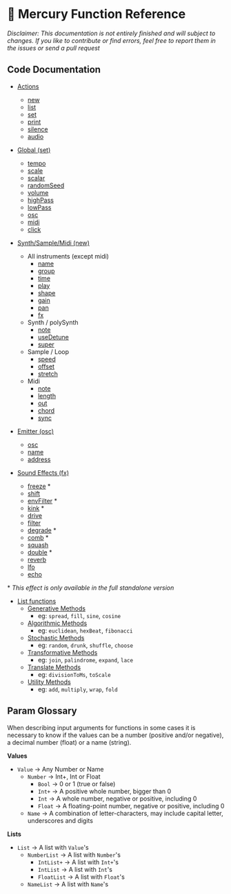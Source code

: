 # 📖 Mercury Function Reference

*Disclaimer: This documentation is not entirely finished and will subject to changes. If you like to contribute or find errors, feel free to report them in the issues or send a pull request*

## Code Documentation

- [Actions](./00-general.md)
	- [new](./00-general.md#new)
	- [list](./00-general.md#list)
	- [set](./00-general.md#set)
	- [print](./00-general.md#print)
	- [silence](./00-general.md#silence)
	- [audio](./00-general.md#audio)

- [Global (set)](./01-global.md)
	- [tempo](./01-global.md#tempo)
	- [scale](./01-global.md#scale)
	- [scalar](./01-global.md#scalar)
	- [randomSeed](./01-global.md#randomseed)
	- [volume](./01-global.md#volume)
	- [highPass](./01-global.md#highpass) 
	- [lowPass](./01-global.md#lowpass)
	- [osc](./01-global.md#osc)
	- [midi](./01-global.md#midi-and-midiclock)
	- [click](./01-global.md#click)

- [Synth/Sample/Midi (new)](./02-instrument.md)
	- All instruments (except midi)
		- [name](./02-instrument.md#name)
		- [group](./02-instrument.md#group)
		- [time](./02-instrument.md#time)
		- [play](./02-instrument.md#play)
		- [shape](./02-instrument.md#shape)
		- [gain](./02-instrument.md#gain)
		- [pan](./02-instrument.md#pan)
		- [fx](./02-instrument.md#fx)
	- Synth / polySynth
		- [note](./02-instrument.md#note)
		- [useDetune](./02-instrument.md#usedetune)
		<!-- - [wave2](./02-instrument.md#wave2) -->
		- [super](./02-instrument.md#super)
	- Sample / Loop
		- [speed](./02-instrument.md#speed)
		- [offset](./02-instrument.md#offset)
		<!-- - [useNote](./02-instrument.md#usenote) -->
		<!-- - [note](./02-instrument.md#note) -->
		- [stretch](./02-instrument.md#stretch)
	- Midi
		- [note](./02-instrument.md#note-1)
		- [length](./02-instrument.md#length)
		- [out](./02-instrument.md#out)
		- [chord](./02-instrument.md#chord)
		- [sync](./02-instrument.md#sync)

- [Emitter (osc)](./03-emitter.md)
	- [osc](./03-emitter.md#osc)
	- [name](./03-emitter.md#name)
	- [address](./03-emitter.md#address)

- [Sound Effects (fx)](./04-fx.md)
	- [freeze](./04-fx.md#freeze) \*
	- [shift](./04-fx.md#shift)
	- [envFilter](./04-fx.md#envFilter) \*
	- [kink](./04-fx.md#kink) \*
	- [drive](./04-fx.md#drive)
	- [filter](./04-fx.md#filter) 
	- [degrade](./04-fx.md#degrade) \*
	- [comb](./04-fx.md#comb) \*
	- [squash](./04-fx.md#squash)
	- [double](./04-fx.md#double--chorus) \*
	- [reverb](./04-fx.md#reverb--hall)
	- [lfo](./04-fx.md#lfo)
	- [echo](./04-fx.md#delay--echo)

\* *This effect is only available in the full standalone version*

- [List functions](./05-ring.md)
	- [Generative Methods](./05-ring.md#generative-methods)
		- eg: `spread`, `fill`, `sine`, `cosine`
	- [Algorithmic Methods](./05-ring.md#algorithmic-methods)
		- eg: `euclidean`, `hexBeat`, `fibonacci`
	- [Stochastic Methods](./05-ring.md#stochastic-methods)
		- eg: `random`, `drunk`, `shuffle`, `choose`
	- [Transformative Methods](./05-ring.md#transformative-methods)
		- eg: `join`, `palindrome`, `expand`, `lace`
	- [Translate Methods](./05-ring.md#translate-methods)
		- eg: `divisionToMs`, `toScale`
	- [Utility Methods](./05-ring.md#utility-methods)
		- eg: `add`, `multiply`, `wrap`, `fold`

## Param Glossary

When describing input arguments for functions in some cases it is necessary to know if the values can be a number (positive and/or negative), a decimal number (float) or a name (string).

**Values**

- `Value` -> Any Number or Name
	- `Number` -> Int+, Int or Float
		- `Bool` -> 0 or 1 (true or false)
		- `Int+` -> A positive whole number, bigger than 0
		- `Int` -> A whole number, negative or positive, including 0
		- `Float` -> A floating-point number, negative or positive, including 0
	- `Name` -> A combination of letter-characters, may include capital letter, underscores and digits

**Lists**

- `List` -> A list with `Value`'s
	- `NumberList` -> A list with `Number`'s
		- `IntList+` -> A list with `Int+`'s
		- `IntList` -> A list with `Int`'s
		- `FloatList` -> A list with `Float`'s
	- `NameList` -> A list with `Name`'s

